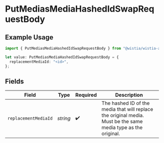 # PutMediasMediaHashedIdSwapRequestBody

## Example Usage

```typescript
import { PutMediasMediaHashedIdSwapRequestBody } from "@wistia/wistia-api-client/models/operations";

let value: PutMediasMediaHashedIdSwapRequestBody = {
  replacementMediaId: "<id>",
};
```

## Fields

| Field                                                                                                         | Type                                                                                                          | Required                                                                                                      | Description                                                                                                   |
| ------------------------------------------------------------------------------------------------------------- | ------------------------------------------------------------------------------------------------------------- | ------------------------------------------------------------------------------------------------------------- | ------------------------------------------------------------------------------------------------------------- |
| `replacementMediaId`                                                                                          | *string*                                                                                                      | :heavy_check_mark:                                                                                            | The hashed ID of the media that will replace the original media. Must be the same media type as the original. |